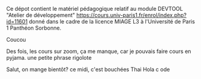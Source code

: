 Ce dépot contient le matériel pédagogique relatif au module DEVTOOL "Atelier de développement" https://cours.univ-paris1.fr/enrol/index.php?id=11601 donné dans le cadre de la licence MIAGE L3 à l'Université de Paris 1 Panthéon Sorbonne.

Coucou

Des fois, les cours sur zoom, ça me manque, car je pouvais faire cours en pyjama. une petite phrase rigolote


Salut, on mange bientôt?
ce midi, c'est bouchées Thai
Hola c ode 
